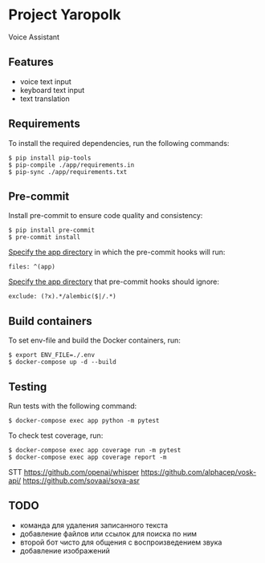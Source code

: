 # Project Yaropolk
Voice Assistant

## Features
- voice text input
- keyboard text input
- text translation

## Requirements
To install the required dependencies, run the following commands:
```
$ pip install pip-tools
$ pip-compile ./app/requirements.in
$ pip-sync ./app/requirements.txt
```
## Pre-commit
Install pre-commit to ensure code quality and consistency:
```
$ pip install pre-commit
$ pre-commit install
```
[Specify the app directory](.pre-commit-config.yaml) in which the pre-commit hooks will run:  
```
files: ^(app)
```
[Specify the app directory](.pre-commit-config.yaml) that pre-commit hooks should ignore:  
```
exclude: (?x).*/alembic($|/.*)
```
## Build containers
To set env-file and build the Docker containers, run:
```
$ export ENV_FILE=./.env
$ docker-compose up -d --build
```

## Testing
Run tests with the following command:  
```
$ docker-compose exec app python -m pytest
```
To check test coverage, run:
```
$ docker-compose exec app coverage run -m pytest
$ docker-compose exec app coverage report -m
```

STT
https://github.com/openai/whisper
https://github.com/alphacep/vosk-api/
https://github.com/sovaai/sova-asr

## TODO
- команда для удаления записанного текста
- добавление файлов или ссылок для поиска по ним
- второй бот чисто для общения с воспроизведением звука
- добавление изображений
